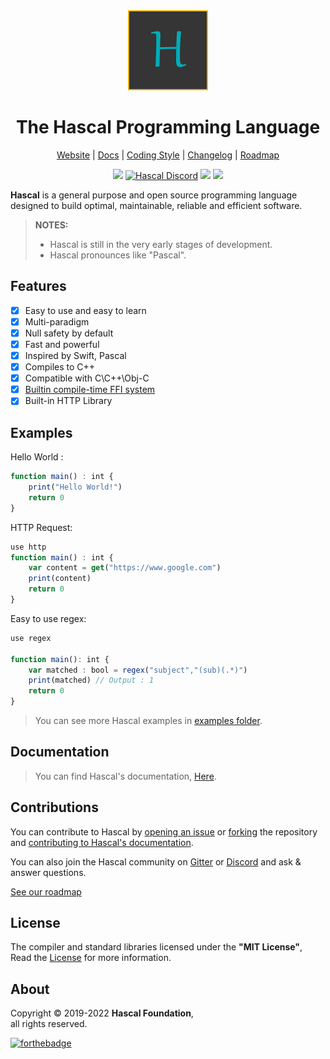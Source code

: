 <div align="center">
  <img style="text-align:center" src="hascal-logo.png" height="128px" width="128px">

  # The Hascal Programming Language

  [Website](https://hascal.github.io) |
  [Docs](https://hascal.github.io/docs/latest) |
  [Coding Style](https://hascal.github.io/style.html) |
  [Changelog](docs/src/CHANGELOG.md) |
  [Roadmap](docs/src/ROADMAP.md)
  
  <!-- [AUR Package](https://aur.archlinux.org/packages/hascal-git) -->
  [![](https://img.shields.io/github/v/tag/hascal/hascal)](https://github.com/hascal/hascal/releases)
  [![Hascal Discord](https://img.shields.io/discord/932745959190978683?color=blue&label=Discord&logo=discord&logoColor=green)](https://discord.gg/rg4T2zBmyv)
  [![](https://img.shields.io/gitter/room/hascal/hascal?logo=gitter)](https://gitter.im/hascal/community)
  [![](https://img.shields.io/aur/version/hascal-git?label=AUR%20Package&logo=linux)](https://aur.archlinux.org/packages/hascal-git)

</div>

**Hascal** is a general purpose and open source programming language designed to build optimal, maintainable, reliable and efficient software.

> **NOTES:**
> - Hascal is still in the very early stages of development.
> - Hascal pronounces like "Pascal".

## Features

- [x] Easy to use and easy to learn
- [x] Multi-paradigm
- [x] Null safety by default
- [x] Fast and powerful
- [x] Inspired by Swift, Pascal
- [x] Compiles to C++
- [x] Compatible with C\C++\Obj-C
- [x] [Builtin compile-time FFI system](https://hascal.github.io/docs/latest/lang/14_interfacing_with_cpp.html)
- [x] Built-in HTTP Library

## Examples

Hello World :

```typescript
function main() : int {
    print("Hello World!")
    return 0
}
```

HTTP Request:

```typescript
use http
function main() : int {
    var content = get("https://www.google.com")
    print(content)
    return 0
}
```

Easy to use regex:

```typescript
use regex

function main(): int {
    var matched : bool = regex("subject","(sub)(.*)")
    print(matched) // Output : 1
    return 0
}
```

> You can see more Hascal examples in [examples folder](https://github.com/hascal/hascal/tree/main/examples).

## Documentation

> You can find Hascal's documentation, [Here](https://hascal.github.io/docs/latest).

## Contributions

You can contribute to Hascal by [opening an issue](https://github.com/hascal/hascal/issues/new/choose) or [forking](https://github.com/hascal/hascal/fork) the repository and [contributing to Hascal's documentation](https://github.com/hascal/hascal/tree/main/docs).

You can also join the Hascal community on [Gitter](https://gitter.im/hascal/community) or [Discord](https://discord.gg/rg4T2zBmyv) and ask & answer questions.

[See our roadmap](docs/src/ROADMAP.md)

<!-- [![graph](https://contrib.rocks/image?repo=hascal/hascal)](https://github.com/hascal/hascal/graphs/contributors) -->

## License

The compiler and standard libraries licensed under the **"MIT License"**,
Read the [License](https://github.com/hascal/hascal/blob/main/LICENSE) for more information.

## About

Copyright © 2019-2022 **Hascal Foundation**, \
all rights reserved.

[![forthebadge](https://forthebadge.com/images/badges/built-with-love.svg)](https://forthebadge.com)

